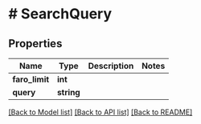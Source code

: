 # # SearchQuery

## Properties

Name | Type | Description | Notes
------------ | ------------- | ------------- | -------------
**faro_limit** | **int** |  | 
**query** | **string** |  | 

[[Back to Model list]](../../README.md#documentation-for-models) [[Back to API list]](../../README.md#documentation-for-api-endpoints) [[Back to README]](../../README.md)


